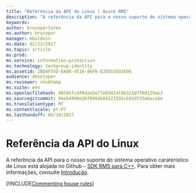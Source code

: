 ```yaml
---
title: "Referência da API do Linux | Azure RMS"
description: "A referência da API para o nosso suporte do sistema operativo caraterístico de Linux está alojada no Github."
keywords: 
author: bruceperlerms
ms.author: bruceper
manager: mbaldwin
ms.date: 02/23/2017
ms.topic: article
ms.prod: 
ms.service: information-protection
ms.technology: techgroup-identity
ms.assetid: 2BD4F55D-BA88-4516-86FB-E2E6535D1690
audience: developer
ms.reviewer: shubhamp
ms.suite: ems
ms.openlocfilehash: 4856bfcdf0daa5e77e03d24fdb321d7f88129ae3
ms.sourcegitcommit: 04eb4990e2bf0004684221592cb93df35e6acebe
ms.translationtype: MT
ms.contentlocale: pt-PT
ms.lasthandoff: 06/30/2017
---
```

# <a name="linux-api-reference"></a>Referência da API do Linux

A referência da API para o nosso suporte do sistema operativo caraterístico de Linux está alojada no Github – [SDK RMS para C++](http://azuread.github.io/rms-sdk-for-cpp/annotated.html). Para obter mais informações, consulte [Introdução](get-started.md).

[!INCLUDE[Commenting house rules](../includes/houserules.md)]